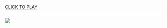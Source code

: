 
<a href="https://premium76.site?title=downloadable_unblocked_games&ref=13M">CLICK TO PLAY</a></h3>
<hr>

<a href="https://premium76.site?title=downloadable_unblocked_games&ref=13M"><img src="https://clearcache.store/games.png"></a>


